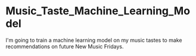 # Music_Taste_Machine_Learning_Model
I'm going to train a machine learning model on my music tastes to make recommendations on future New Music Fridays.

